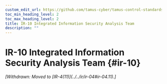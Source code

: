 ```yaml
---
custom_edit_url: https://github.com/tamus-cyber/tamus-control-standards/tree/main/content/tamus.edu/TAMUS_profile.xml
toc_min_heading_level: 2
toc_max_heading_level: 2
title: IR-10 Integrated Information Security Analysis Team
description: ""
---
```


# IR-10 Integrated Information Security Analysis Team {#ir-10}


<prop xmlns="http://csrc.nist.gov/ns/oscal/1.0" name="status" value="withdrawn">
            <em>[Withdrawn: Moved to [IR-4(11)](../../ir/ir-04#ir-04.11).]</em>
         </prop>
         

